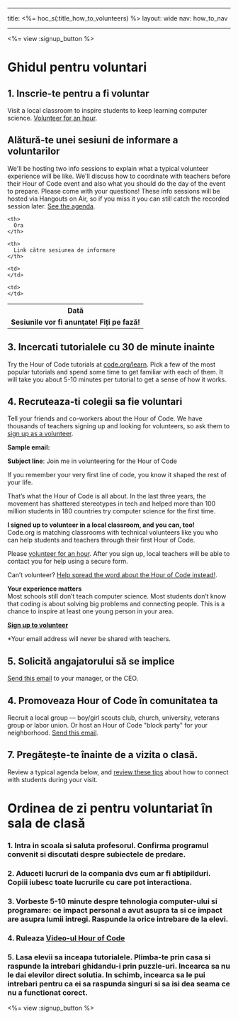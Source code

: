* * *

title: <%= hoc_s(:title_how_to_volunteers) %> layout: wide nav: how_to_nav

* * *

<%= view :signup_button %>

# Ghidul pentru voluntari

## 1. Inscrie-te pentru a fi voluntar

Visit a local classroom to inspire students to keep learning computer science. [Volunteer for an hour](https://code.org/volunteer/engineer).

## Alătură-te unei sesiuni de informare a voluntarilor

We'll be hosting two info sessions to explain what a typical volunteer experience will be like. We'll discuss how to coordinate with teachers before their Hour of Code event and also what you should do the day of the event to prepare. Please come with your questions! These info sessions will be hosted via Hangouts on Air, so if you miss it you can still catch the recorded session later. [See the agenda](https://docs.google.com/document/d/1y2PjgICSEnYGTD7MT1mvLS6RvA9BJDG4zWheD0ZFIUo/edit?usp=sharing).

<table>
  <tr>
    <th>
      Dată
    </th>
    
    <th>
      Ora
    </th>
    
    <th>
      Link către sesiunea de informare
    </th>
  </tr>
  
  <tr>
    <td>
      <strong>Sesiunile vor fi anunţate! Fiți pe fază!</strong>
    </td>
    
    <td>
    </td>
    
    <td>
    </td>
  </tr>
</table>

## 3. Incercati tutorialele cu 30 de minute inainte

Try the Hour of Code tutorials at [code.org/learn](https://code.org/learn). Pick a few of the most popular tutorials and spend some time to get familiar with each of them. It will take you about 5-10 minutes per tutorial to get a sense of how it works.

## 4. Recruteaza-ti colegii sa fie voluntari

Tell your friends and co-workers about the Hour of Code. We have thousands of teachers signing up and looking for volunteers, so ask them to [sign up as a volunteer](https://code.org/volunteer).

**Sample email:**

**Subject line**: Join me in volunteering for the Hour of Code

If you remember your very first line of code, you know it shaped the rest of your life.

That’s what the Hour of Code is all about. In the last three years, the movement has shattered stereotypes in tech and helped more than 100 million students in 180 countries try computer science for the first time.

**I signed up to volunteer in a local classroom, and you can, too!**   
Code.org is matching classrooms with technical volunteers like you who can help students and teachers through their first Hour of Code.

Please [volunteer for an hour](https://code.org/volunteer/engineer). After you sign up, local teachers will be able to contact you for help using a secure form.

Can’t volunteer? [Help spread the word about the Hour of Code instead!](https://hourofcode.com/promote).

**Your experience matters**  
Most schools still don’t teach computer science. Most students don’t know that coding is about solving big problems and connecting people. This is a chance to inspire at least one young person in your area.

**[Sign up to volunteer](https://code.org/volunteer/engineer)**

*Your email address will never be shared with teachers.

## 5. Solicită angajatorului să se implice

[Send this email](https://hourofcode.com/promote/resources#email) to your manager, or the CEO.

## 4. Promoveaza Hour of Code în comunitatea ta

Recruit a local group — boy/girl scouts club, church, university, veterans group or labor union. Or host an Hour of Code "block party" for your neighborhood. [Send this email](https://hourofcode.com/promote/resources#email).

## 7. Pregătește-te înainte de a vizita o clasă.

Review a typical agenda below, and [review these tips](https://code.org/files/CSTT_Volunteers.pdf) about how to connect with students during your visit.

# Ordinea de zi pentru voluntariat în sala de clasă

### 1. Intra in scoala si saluta profesorul. Confirma programul convenit si discutati despre subiectele de predare.

### 2. Aduceti lucruri de la compania dvs cum ar fi abtipilduri. Copiii iubesc toate lucrurile cu care pot interactiona.

### 3. Vorbeste 5-10 minute despre tehnologia computer-ului si programare: ce impact personal a avut asupra ta si ce impact are asupra lumii intregi. Raspunde la orice intrebare de la elevi.

### 4. Ruleaza [Video-ul Hour of Code](https://www.youtube.com/watch?v=2DxWIxec6yo)

### 5. Lasa elevii sa inceapa tutorialele. Plimba-te prin casa si raspunde la intrebari ghidandu-i prin puzzle-uri. Incearca sa nu le dai elevilor direct solutia. In schimb, incearca sa le pui intrebari pentru ca ei sa raspunda singuri si sa isi dea seama ce nu a functionat corect.

<%= view :signup_button %>